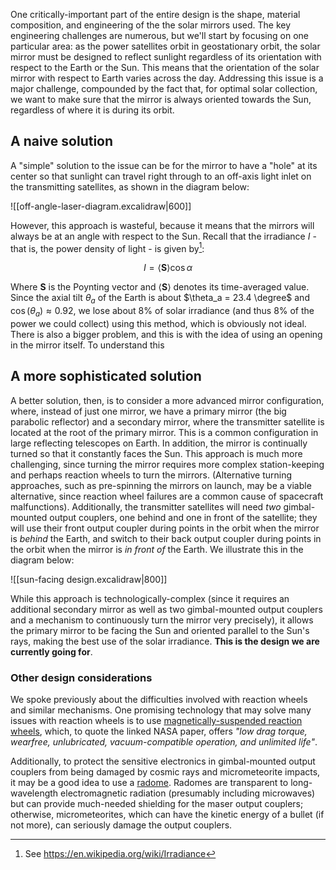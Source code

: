 One critically-important part of the entire design is the shape, material composition, and engineering of the the solar mirrors used. The key engineering challenges are numerous, but we'll start by focusing on one particular area: as the power satellites orbit in geostationary orbit, the solar mirror must be designed to reflect sunlight regardless of its orientation with respect to the Earth or the Sun. This means that the orientation of the solar mirror with respect to Earth varies across the day. Addressing this issue is a major challenge, compounded by the fact that, for optimal solar collection, we want to make sure that the mirror is always oriented towards the Sun, regardless of where it is during its orbit.

## A naive solution

A "simple" solution to the issue can be for the mirror to have a "hole" at its center so that sunlight can travel right through to an off-axis light inlet on the transmitting satellites, as shown in the diagram below:

![[off-angle-laser-diagram.excalidraw|600]]

However, this approach is wasteful, because it means that the mirrors will always be at an angle with respect to the Sun. Recall that the irradiance $I$ - that is, the power density of light - is given by[^1]:

$$
I = \langle \mathbf{S}\rangle \cos \alpha
$$

Where $\mathbf{S}$ is the Poynting vector and $\langle \mathbf{S}\rangle$ denotes its time-averaged value. Since the axial tilt $\theta_a$ of the Earth is about $\theta_a = 23.4 \degree$ and $\cos(\theta_a) \approx 0.92$, we lose about 8% of solar irradiance (and thus 8% of the power we could collect) using this method, which is obviously not ideal. There is also a bigger problem, and this is with the idea of using an opening in the mirror itself. To understand this

## A more sophisticated solution

A better solution, then, is to consider a more advanced mirror configuration, where, instead of just one mirror, we have a primary mirror (the big parabolic reflector) and a secondary mirror, where the transmitter satellite is located at the root of the primary mirror. This is a common configuration in large reflecting telescopes on Earth. In addition, the mirror is continually turned so that it constantly faces the Sun. This approach is much more challenging, since turning the mirror requires more complex station-keeping and perhaps reaction wheels to turn the mirrors. (Alternative turning approaches, such as pre-spinning the mirrors on launch, may be a viable alternative, since reaction wheel failures are a common cause of spacecraft malfunctions). Additionally, the transmitter satellites will need _two_ gimbal-mounted output couplers, one behind and one in front of the satellite; they will use their front output coupler during points in the orbit when the mirror is *behind* the Earth, and switch to their back output coupler during points in the orbit when the mirror is _in front of_ the Earth. We illustrate this in the diagram below:

![[sun-facing design.excalidraw|800]]

While this approach is technologically-complex (since it requires an additional secondary mirror as well as two gimbal-mounted output couplers and a mechanism to continuously turn the mirror very precisely), it allows the primary mirror to be facing the Sun and oriented parallel to the Sun's rays, making the best use of the solar irradiance. **This is the design we are currently going for**.

### Other design considerations

We spoke previously about the difficulties involved with reaction wheels and similar mechanisms. One promising technology that may solve many issues with reaction wheels is to use [magnetically-suspended reaction wheels](https://ntrs.nasa.gov/citations/19760012100), which, to quote the linked NASA paper, offers _"low drag torque, wearfree, unlubricated, vacuum-compatible operation, and unlimited life"_. 

Additionally, to protect the sensitive electronics in gimbal-mounted output couplers from being damaged by cosmic rays and micrometeorite impacts, it may be a good idea to use a [radome](https://en.wikipedia.org/wiki/Radome). Radomes are transparent to long-wavelength electromagnetic radiation (presumably including microwaves) but can provide much-needed shielding for the maser output couplers; otherwise, micrometeorites, which can have the kinetic energy of a bullet (if not more), can seriously damage the output couplers.

[^1]: See https://en.wikipedia.org/wiki/Irradiance